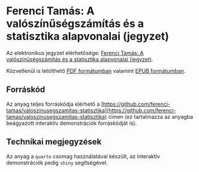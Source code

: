 # Ferenci Tamás: A valószínűségszámítás és a statisztika alapvonalai (jegyzet)

Az elektronikus jegyzet elérhetősége: [Ferenci Tamás: A valószínűségszámítás és a statisztika alapvonalai (jegyzet)](https://ferenci-tamas.github.io/valoszinusegszamitas-statisztika).

Közvetlenül is letölthető [PDF formátumban](https://github.com/ferenci-tamas/valoszinusegszamitas-statisztika/raw/main/docs/ferenci-tamas-valoszinusegszamitas-statisztika.pdf) valamint [EPUB formátumban](https://github.com/ferenci-tamas/ferenci-tamas/valoszinusegszamitas-statisztika/raw/main/docs/ferenci-tamas-valoszinusegszamitas-statisztika.epub).

## Forráskód

Az anyag teljes forráskódja elérhető a [https://github.com/ferenci-tamas/valoszinusegszamitas-statisztika](https://github.com/ferenci-tamas/valoszinusegszamitas-statisztika) címen (ez tartalmazza az anyagba beágyazott interaktív demonstrációk forráskódját is).

## Technikai megjegyzések

Az anyag a `quarto` csomag használatával készült, az interaktív demonstrációk pedig `shiny` segítségével.